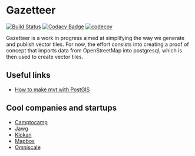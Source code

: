 # Gazetteer

[![Build Status](https://travis-ci.com/bchapuis/gazetteer.svg?branch=master)](https://travis-ci.com/bchapuis/gazetteer)
[![Codacy Badge](https://api.codacy.com/project/badge/Grade/9bb5efb0bea54a868cc70b0d9e564767)](https://app.codacy.com/app/bchapuis/gazetteer?utm_source=github.com&utm_medium=referral&utm_content=bchapuis/gazetteer&utm_campaign=Badge_Grade_Dashboard)
[![codecov](https://codecov.io/gh/bchapuis/gazetteer/branch/master/graph/badge.svg)](https://codecov.io/gh/bchapuis/gazetteer)


Gazetteer is a work in progress aimed at simplifying the way we generate and publish vector tiles. 
For now, the effort consists into creating a proof of concept that imports data from OpenStreetMap into postgresql, which is then used to create vector tiles.

## Useful links

- [How to make mvt with PostGIS](https://blog.jawg.io/how-to-make-mvt-with-postgis/)

## Cool companies and startups

- [Camptocamp](http://camptocamp.com/)
- [Jawg](https://blog.jawg.io/)
- [Klokan](https://www.klokantech.com/)
- [Mapbox](https://www.mapbox.com/)
- [Omniscale](https://omniscale.com/)